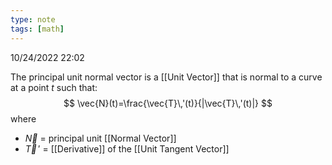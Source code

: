 ```yaml
---
type: note
tags: [math]
---
```

10/24/2022 22:02

  

The principal unit normal vector is a [[Unit Vector]] that is normal to a curve at a point $t$ such that:
$$
\vec{N}(t)=\frac{\vec{T}\,'(t)}{|\vec{T}\,'(t)|}
$$
where
- $\vec{N}$ = principal unit [[Normal Vector]]
- $\vec{T}\,'$ = [[Derivative]] of the [[Unit Tangent Vector]]
